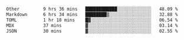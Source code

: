<!--START_SECTION:waka-->

```txt
Other         9 hrs 36 mins   ████████████░░░░░░░░░░░░░   48.09 %
Markdown      6 hrs 34 mins   ████████▒░░░░░░░░░░░░░░░░   32.88 %
TOML          1 hr 18 mins    █▓░░░░░░░░░░░░░░░░░░░░░░░   06.54 %
MDX           37 mins         ▓░░░░░░░░░░░░░░░░░░░░░░░░   03.14 %
JSON          30 mins         ▓░░░░░░░░░░░░░░░░░░░░░░░░   02.55 %
```

<!--END_SECTION:waka-->